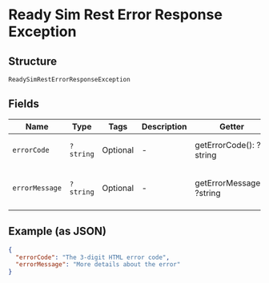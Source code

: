 
# Ready Sim Rest Error Response Exception

## Structure

`ReadySimRestErrorResponseException`

## Fields

| Name | Type | Tags | Description | Getter | Setter |
|  --- | --- | --- | --- | --- | --- |
| `errorCode` | `?string` | Optional | - | getErrorCode(): ?string | setErrorCode(?string errorCode): void |
| `errorMessage` | `?string` | Optional | - | getErrorMessage(): ?string | setErrorMessage(?string errorMessage): void |

## Example (as JSON)

```json
{
  "errorCode": "The 3-digit HTML error code",
  "errorMessage": "More details about the error"
}
```

